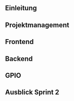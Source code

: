 ## Einleitung

## Projektmanagement



## Frontend




## Backend




## GPIO




## Ausblick Sprint 2
